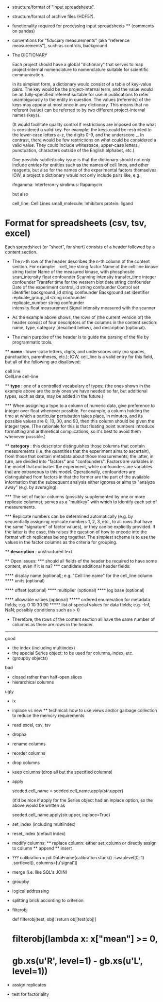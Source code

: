 * structure/format of "input spreadsheets".
* structure/format of archive files (HDF5?).
* functionality required for processing input spreadsheets
** (comments on pandas)
* conventions for "fiduciary measurements" (aka "reference
  measurements"), such as controls, background

* The DICTIONARY

  Each project should have a global "dictionary" that serves to map
  project-internal nomenclature to nomenclature suitable for
  scientific communication.

  In its simplest form, a dictionary would consist of a table of
  key-value pairs.  The key would be the project-internal term, and
  the value would be an fully-specified referent suitable for use in
  publications to refer unambiguously to the entity in question.  The
  values (referents) of the keys may appear at most once in any
  dictionary.  This means that no referent (value) can be referred to
  by two different project-internal names (keys).

  (It would facilitate quality control if restrictions are imposed on
  the what is considered a valid key.  For example, the keys could be
  restricted to the lower-case letters a-z, the digits 0-9, and the
  underscore _.  In contrast, there would be few restrictions on what
  could be considered a valid value.  They could include whitespace,
  upper-case letters, punctuation, characters outside of the English
  alphabet, etc.)

  One possibly subtle/tricky issue is that the dictionary should not
  only include entries for entities such as the names of cell lines,
  and other reagents, but also for the names of the experimental
  factors themselves.  IOW, a project's dictionary would not only
  include pairs like, e.g.,

    ifngamma: Interferon-γ
    sirolimus: Rapamycin

  but also

    cell_line: Cell Lines
    small_molecule: Inhibitors
    protein: ligand



Format for spreadsheets (csv, tsv, excel)
=========================================

Each spreadsheet (or "sheet", for short) consists of a header followed
by a content section.

* The n-th row of the header describes the n-th column of the content
  section.  For example:
` `
    cell_line           string   factor        Name of the cell line
    kinase              string   factor        Name of the measured kinase, with phosphosite
    scan_intensity      float    confounder    Scanning intensity
    transfer_time       integer  confounder    Transfer time for the western blot
    date                string   confounder    Date of the experiment
    control_id          string   confounder    Control set identifier
    background_id       string   confounder    Background set identifier
    replicate_group_id  string   confounder    
    replicate_number    string   confounder    
    intensity           float    measurement   Signal intensity measured with the scanner

* As the example above shows, the rows of (the current version of) the
  header consist of four descriptors of the columns in the content
  section: name, type, category (descibed below), and description
  (optional).

* The main purpose of the header is to guide the parsing of the file
  by programmatic tools.

** __name__ : lower-case letters, digits, and underscores only (no
   spaces, punctuation, parentheses, etc.); IOW, cell_line is a valid
   entry for this field, but all of the following are disallowed:

   cell line  
   CellLine
   cell-line

** __type__ : one of a controlled vocabulary of types; (the ones shown
   in the example above are the only ones we have needed so far, but
   additional types, such as date, may be added in the future.)

*** When assigning a type to a column of numeric data, give preference
    to integer over float whenever possible.  For example, a column
    holding the time at which a particular pertubation takes place, in
    minutes, and its possible values are 0, 10, 30, and 90, then this
    column should be given the integer type.  (The rationale for this
    is that floating point numbers introduce formatting and
    arithmetical complications, so it's best to avoid them whenever
    possible.)

** __category__ : this descriptor distinguishes those columns that
   contain measurements (i.e. the quantities that the experiment aims
   to ascertain), from those that contain metadata about those
   measurements; the latter, in turn, are divided into "factors" and
   "confounders".  Factors are variables in the model that motivates
   the experiment, while confounders are variables that are extraneous
   to this model.  Operationally, confounders are distinguished from
   factors in that the former are the part of the available
   information that the subsequent analysis either ignores or aims to
   "analyze away" (e.g. by averaging).

*** The set of factor columns (possibly supplemented by one or more
    replicate columns), serves as a "multikey" with which to identify
    each set of measurements.

*** Replicate numbers can be determined automatically (e.g. by
    sequentially assigning replicate numbers 1, 2, 3, etc., to all
    rows that have the same "signature" of factor values), or they can
    be explicitly provided.  If the latter is the case, this raises
    the question of how to encode into the format which replicates
    belong together.  The simplest scheme is to use the values in the
    factor columns as the criteria for grouping.


** __description__ : unstructured text.


** Open issues:
*** should all fields of the header be required to have some content,
    even if it is na?
*** candidate additional header fields:

**** display name (optional); e.g. "Cell line name" for the cell_line column
**** units (optional)

**** offset (optional)
**** multiplier (optional)
**** log base (optional)

**** allowable values (optional)
***** ordered enumeration for metadata fields; e.g. 0 10 30 90
***** list of special values for data fields; e.g. -Inf, NaN; possibly
      conditions such as > 0


* Therefore, the rows of the content section all have the same number of
  columns as there are rows in the header.


---


good
* the index (including multiindex)
* the special Series object: to be used for columns, index, etc.
* (groupby objects)

bad
* closed rather than half-open slices
* hierarchical columns

ugly
* ix


* inplace vs new
** technical: how to use views and/or garbage collection to reduce the
   memory requirements

* read excel, csv, tsv
* dropna

* rename columns
* reorder columns
* drop columns
* keep columns (drop all but the specified columns)
* apply

    seeded.cell_name = seeded.cell_name.apply(str.upper)

  (it'd be nice if apply for the Series object had an inplace option,
  so the above would be written as

    seeded.cell_name.apply(str.upper, inplace=True)

* set_index (including multiindex)
* reset_index (default index)

* modify columns:
** replace column: either set_column or directly assign to column
** append
** insert

* ???
    calibration = pd.DataFrame(calibration.stack()
                               .swaplevel(0, 1)
                               .sortlevel(), columns=[u'signal'])

* merge (i.e. like SQL's JOIN)
* groupby

* logical addressing
* splitting brick according to criterion
* filterobj

    def filterobj(test, obj):
      return obj[test(obj)]

    # filterobj(lambda x: x["mean"] >= 0,
    #           gb.xs(u'R', level=1) - gb.xs(u'L', level=1))


* assign replicates
* test for factoriality

